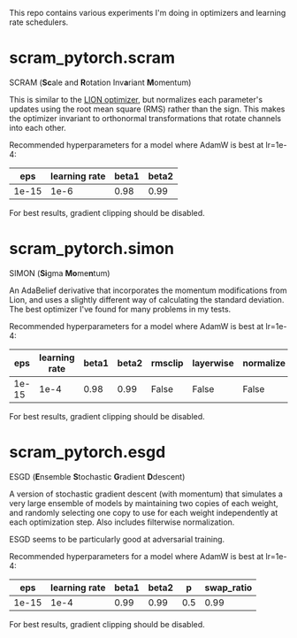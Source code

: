 This repo contains various experiments I'm doing in optimizers and learning rate schedulers.

# scram_pytorch.scram
SCRAM (**Sc**ale and **R**otation Inv**a**riant **M**omentum)

This is similar to the [LION optimizer](https://github.com/lucidrains/lion-pytorch), but normalizes each parameter's updates using the root mean square (RMS) rather than the sign. This makes the optimizer invariant
to orthonormal transformations that rotate channels into each other.

Recommended hyperparameters for a model where AdamW is best at lr=1e-4:

|eps|learning rate|beta1|beta2|
|---|---|---|---|
|1e-15|1e-6|0.98|0.99|

For best results, gradient clipping should be disabled.

# scram_pytorch.simon
SIMON (**Si**gma **Mo**me**n**tum)
 
An AdaBelief derivative that incorporates the momentum modifications from Lion, and uses a slightly different way
of calculating the standard deviation. The best optimizer I've found for many problems in my tests.

Recommended hyperparameters for a model where AdamW is best at lr=1e-4:

|eps|learning rate|beta1|beta2|rmsclip|layerwise|normalize|
|---|---|---|---|---|---|---|
|1e-15|1e-4|0.98|0.99|False|False|False|

For best results, gradient clipping should be disabled.

# scram_pytorch.esgd
ESGD (**E**nsemble **S**tochastic **G**radient **D**descent)

A version of stochastic gradient descent (with momentum) that simulates a very large ensemble of
models by maintaining two copies of each weight, and randomly selecting one copy to use for each
weight independently at each optimization step. Also includes filterwise normalization.

ESGD seems to be particularly good at adversarial training.

Recommended hyperparameters for a model where AdamW is best at lr=1e-4:

|eps|learning rate|beta1|beta2|p|swap_ratio|
|---|---|---|---|---|---|
|1e-15|1e-4|0.99|0.99|0.5|0.99|

For best results, gradient clipping should be disabled.
